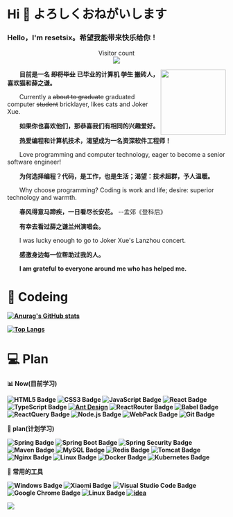 # Hi 👋 よろしくおねがいします

<h3>Hello，I'm resetsix。希望我能带来快乐给你！</h3>

<!-- dynamic typing effect 动态打字效果 -->

<!-- [![Typing SVG](https://readme-typing-svg.demolab.com?font=Fira+Code&pause=1000&width=435&lines=I'm+resetsix.%E5%B8%8C%E6%9C%9B%E6%88%91%E8%83%BD%E4%BC%A0%E6%92%AD%E5%BF%AB%E4%B9%90%E7%BB%99%E4%BD%A0%E3%80%82)](https://git.io/typing-svg) -->

<!-- knock code pictures 敲代码的图片 -->

<!-- <img width="200" src="https://media4.giphy.com/media/scZPhLqaVOM1qG4lT9/giphy.gif?cid=ecf05e47obtqcpjdwcuylnscejlm8s8nharuq9o75ya846kh&rid=giphy.gif&ct=g" /><br> -->

<!-- 访客 -->
<p align="center"> 
  Visitor count<br>
  <img src="https://profile-counter.glitch.me/resetsix/count.svg" />
</p>

<!-- About me 关于我 -->

<!-- # 🌞 About Me ありがとう -->

<img align="right" width="150" src="https://media4.giphy.com/media/ES4Vcv8zWfIt2/200w.webp?cid=ecf05e47jlkwo438tpoebbmojuqakxv9rajqje2jax1u66oy&rid=200w.webp&ct=g" />

<!-- <div align="center"> <img src="https://metrics.lecoq.io/resetsix?template=classic&config.timezone=Asia%2FShanghai"> </div> -->

<p>&emsp;&emsp;<b>目前是一名 <del>即将毕业</del> 已毕业的计算机 <del>学生</del> 搬砖人，喜欢猫和薛之谦。</b></p>
<p>&emsp;&emsp;Currently a <del>about to graduate</del> graduated computer <del>student</del> bricklayer, likes cats and Joker Xue.</p>

<b><p>&emsp;&emsp;如果你也喜欢他们，那恭喜我们有相同的兴趣爱好。</b></p>
<p>&emsp;&emsp;<b>热爱编程和计算机技术，渴望成为一名资深软件工程师！</b></p>
<p>&emsp;&emsp;Love programming and computer technology, eager to become a senior software engineer!</p>
<p>&emsp;&emsp;<b>为何选择编程？代码，是工作，也是生活；渴望：技术超群，予人温暖。</b></p>
<p>&emsp;&emsp;Why choose programming? Coding is work and life; desire: superior technology and warmth.</p>
<p>&emsp;&emsp;<b>春风得意马蹄疾，一日看尽长安花。</b> --孟郊《登科后》</p>
<p>&emsp;&emsp;<b>有幸去看过薛之谦兰州演唱会。</b> </p>
<p>&emsp;&emsp;I was lucky enough to go to Joker Xue's Lanzhou concert.</p>
<p>&emsp;&emsp;<b>感激身边每一位帮助过我的人。</p>
<p>&emsp;&emsp;I am grateful to everyone around me who has helped me.</p>

# 🌃 Codeing

<!-- stats数 -->

[![Anurag's GitHub stats](https://github-readme-stats.vercel.app/api?username=resetsix&show_icons=true)](https://github.com/anuraghazra/github-readme-stats)

<!-- 常用语言 -->

[![Top Langs](https://github-readme-stats.vercel.app/api/top-langs/?username=resetsix&layout=compact)](https://github.com/anuraghazra/github-readme-stats)

<!--  skill badge 技能徽章 -->

# 💻 Plan

📊 Now(目前学习)

![HTML5 Badge](https://img.shields.io/badge/HTML5-E34F26?logo=html5&logoColor=fff&style=flat)
![CSS3 Badge](https://img.shields.io/badge/CSS3-1572B6?logo=css3&logoColor=fff&style=flat)
![JavaScript Badge](https://img.shields.io/badge/JavaScript-F7DF1E?logo=javascript&logoColor=000&style=flat)
![React Badge](https://img.shields.io/badge/React-61DAFB?logo=react&logoColor=000&style=flat)
![TypeScript Badge](https://img.shields.io/badge/TypeScript-3776AB?logo=typescript&logoColor=fff&style=flat)
[![Ant Design](https://img.shields.io/badge/-Ant%20Design-%230170FE?logo=ant-design&logoColor=white)](https://ant.design/)
![ReactRouter Badge](https://img.shields.io/badge/ReactRouter-6DB33F?logo=ReactRouter&logoColor=fff&style=flat)
![Babel Badge](https://img.shields.io/badge/Babel-41CD52?logo=babel&logoColor=fff&style=flat)
![ReactQuery Badge](https://img.shields.io/badge/ReactQuery-47A248?logo=reactquery&logoColor=fff&style=flat)
![Node.js Badge](https://img.shields.io/badge/Node.js-393?logo=nodedotjs&logoColor=fff&style=flat)
![WebPack Badge](https://img.shields.io/badge/WebPack-4FC08D?logo=webpack&logoColor=fff&style=flat)
![Git Badge](https://img.shields.io/badge/Git-393?logo=Git&logoColor=fff&style=flat)

📅 plan(计划学习)

![Spring Badge](https://img.shields.io/badge/Spring-6DB33F?logo=Spring&logoColor=fff&style=flat)
![Spring Boot Badge](https://img.shields.io/badge/Spring%20Boot-239120?logo=Spring+Boot&logoColor=fff&style=flat)
![Spring Security Badge](https://img.shields.io/badge/Spring%20Security-276DC3?logo=Spring+Security&logoColor=fff&style=flat)
![Maven Badge](https://img.shields.io/badge/Maven-777BB4?logo=Apache+Maven&logoColor=fff&style=flat)
![MySQL Badge](https://img.shields.io/badge/MySQL-3178C6?logo=MySQL&logoColor=fff&style=flat)
![Redis Badge](https://img.shields.io/badge/Redis-393?logo=Redis&logoColor=fff&style=flat)
![Tomcat Badge](https://img.shields.io/badge/Tomcat-0769AD?logo=Apache+Tomcat&logoColor=fff&style=flat)
![Nginx Badge](https://img.shields.io/badge/Nginx-0769AD?logo=Nginx&logoColor=fff&style=flat)
![Linux Badge](https://img.shields.io/badge/Linux-646CFF?logo=Linux&logoColor=fff&style=flat)
![Docker Badge](https://img.shields.io/badge/Docker-3DDC84?logo=Docker&logoColor=fff&style=flat)
![Kubernetes Badge](https://img.shields.io/badge/Kubernetes-646CFF?logo=Kubernetes&logoColor=fff&style=flat)

🧰 常用的工具

![Windows Badge](https://img.shields.io/badge/Windows-0078D6?logo=windows&logoColor=fff&style=flat)
![Xiaomi Badge](https://img.shields.io/badge/Xiaomi-FF6900?logo=xiaomi&logoColor=fff&style=flat)
![Visual Studio Code Badge](https://img.shields.io/badge/Visual%20Studio%20Code-007ACC?logo=visualstudiocode&logoColor=fff&style=flat)
![Google Chrome Badge](https://img.shields.io/badge/Google%20Chrome-5C2D91?logo=google-chrome&logoColor=fff&style=flat)
![Linux Badge](https://img.shields.io/badge/Linux-FCC624?logo=linux&logoColor=000&style=flat)
[![idea](https://img.shields.io/badge/idea-%230170FE?logo=IntelliJ-IDEA&logoColor=white)](https://www.jetbrains.com/idea/)

<!-- programming tool icon 编程工具图标 -->

<img src="https://skillicons.dev/icons?i=vscode,idea,react,ts,webpack,html,css,emotion,git,java,k8s,docker,linux,nodejs,postman,javascript,babel,twitter,git,github,nginx" /><br>
